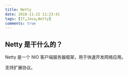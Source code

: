 ```yaml
---
title: Netty
date: 2018-11-22 11:23:41
tags: [IT,Java,Netty]
comments: true
---
```


## Netty 是干什么的？

Netty 是一个 NIO 客户端服务器框架，用于快速开发网络应用。

支持扩展协议。




